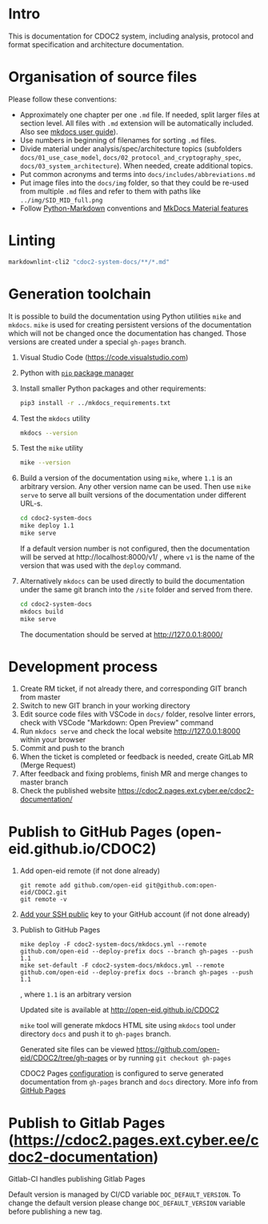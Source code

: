 # Intro

This is documentation for CDOC2 system, including analysis, protocol and format specification and architecture documentation.

# Organisation of source files

Please follow these conventions:

* Approximately one chapter per one `.md` file. If needed, split larger files at section level. All files with `.md` extension will be automatically included. Also see [mkdocs user guide](https://www.mkdocs.org/user-guide/writing-your-docs/)).
* Use numbers in beginning of filenames for sorting `.md` files.
* Divide material under analysis/spec/architecture topics (subfolders `docs/01_use_case_model`, `docs/02_protocol_and_cryptography_spec`, `docs/03_system_architecture`). When needed, create additional topics.
* Put common acronyms and terms into `docs/includes/abbreviations.md`
* Put image files into the `docs/img` folder, so that they could be re-used from multiple `.md` files and refer to them with paths like `../img/SID_MID_full.png`
* Follow [Python-Markdown](https://python-markdown.github.io/#features) conventions and [MkDocs Material features](https://squidfunk.github.io/mkdocs-material/reference/)

# Linting

```bash
markdownlint-cli2 "cdoc2-system-docs/**/*.md"
```

# Generation toolchain

It is possible to build the documentation using Python utilities `mike` and `mkdocs`. `mike` is used for creating persistent versions of the documentation which will not be changed once the documentation has changed. Those versions are created under a special `gh-pages` branch.

1. Visual Studio Code (<https://code.visualstudio.com>)
2. Python with [`pip` package manager](<https://packaging.python.org/en/latest/tutorials/installing-packages/#ensure-you-can-run-pip-from-the-command-line>)
3. Install smaller Python packages and other requirements:

    ```bash
    pip3 install -r ../mkdocs_requirements.txt
    ```

4. Test the `mkdocs` utility

    ```bash
    mkdocs --version
    ```

5. Test the `mike` utility

    ```bash
    mike --version
    ```

6. Build a version of the documentation using `mike`, where `1.1` is an arbitrary version. Any other version name can be used. Then use `mike serve` to serve all built versions of the documentation under different URL-s.

    ```bash
    cd cdoc2-system-docs
    mike deploy 1.1
    mike serve
    ```

    If a default version number is not configured, then the documentation will be served at http://localhost:8000/v1/ , where `v1` is the name of the version that was used with the `deploy` command.

7. Alternatively `mkdocs` can be used directly to build the documentation under the same git branch into the `/site` folder and served from there.

    ```bash
    cd cdoc2-system-docs
    mkdocs build
    mike serve
    ```

    The documentation should be served at http://127.0.0.1:8000/

# Development process

1. Create RM ticket, if not already there, and corresponding GIT branch from master
2. Switch to new GIT branch in your working directory
3. Edit source code files with VSCode in `docs/` folder, resolve linter errors, check with VSCode "Markdown: Open Preview" command
4. Run `mkdocs serve` and check the local website <http://127.0.0.1:8000> within your browser
5. Commit and push to the branch
6. When the ticket is completed or feedback is needed, create GitLab MR (Merge Request)
7. After feedback and fixing problems, finish MR and merge changes to master branch
8. Check the published website <https://cdoc2.pages.ext.cyber.ee/cdoc2-documentation/>

# Publish to GitHub Pages (open-eid.github.io/CDOC2) 

1. Add open-eid remote (if not done already)

   ```
   git remote add github.com/open-eid git@github.com:open-eid/CDOC2.git
   git remote -v   
   ```
2. [Add your SSH public](https://docs.github.com/en/authentication/connecting-to-github-with-ssh/adding-a-new-ssh-key-to-your-github-account) key to your GitHub account  (if not done already)
3. Publish to GitHub Pages
 
   ```
   mike deploy -F cdoc2-system-docs/mkdocs.yml --remote github.com/open-eid --deploy-prefix docs --branch gh-pages --push 1.1
   mike set-default -F cdoc2-system-docs/mkdocs.yml --remote github.com/open-eid --deploy-prefix docs --branch gh-pages --push 1.1
   ```
   , where `1.1` is an arbitrary version
   
   Updated site is available at <http://open-eid.github.io/CDOC2>
   
   `mike` tool will generate mkdocs HTML site using `mkdocs` tool under directory `docs` and push it to `gh-pages` branch.
   
   Generated site files can be viewed https://github.com/open-eid/CDOC2/tree/gh-pages or by running
   `git checkout gh-pages`
    
   CDOC2 Pages [configuration](https://github.com/open-eid/CDOC2/settings/pages) is configured to serve generated documentation from `gh-pages` branch and `docs` directory.
   More info from [GitHub Pages](https://docs.github.com/en/pages/getting-started-with-github-pages/configuring-a-publishing-source-for-your-github-pages-site#publishing-from-a-branch) 
   
# Publish to Gitlab Pages (https://cdoc2.pages.ext.cyber.ee/cdoc2-documentation)

  Gitlab-CI handles publishing Gitlab Pages

  Default version is managed by CI/CD variable `DOC_DEFAULT_VERSION`. To change the default version please change `DOC_DEFAULT_VERSION` variable before publishing a new tag.
